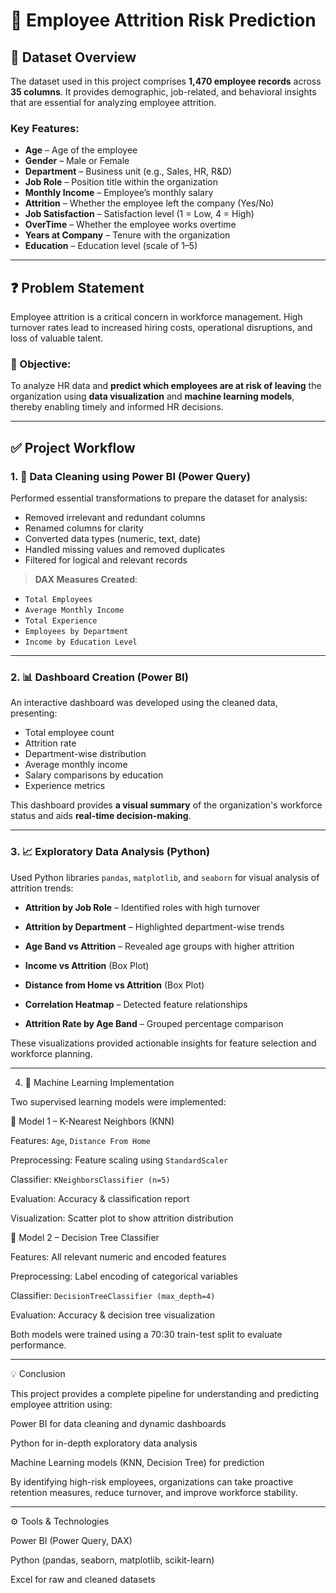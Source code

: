 

# 🧠 Employee Attrition Risk Prediction

## 📁 Dataset Overview

The dataset used in this project comprises **1,470 employee records** across **35 columns**. It provides demographic, job-related, and behavioral insights that are essential for analyzing employee attrition.

### Key Features:

* **Age** – Age of the employee
* **Gender** – Male or Female
* **Department** – Business unit (e.g., Sales, HR, R\&D)
* **Job Role** – Position title within the organization
* **Monthly Income** – Employee’s monthly salary
* **Attrition** – Whether the employee left the company (Yes/No)
* **Job Satisfaction** – Satisfaction level (1 = Low, 4 = High)
* **OverTime** – Whether the employee works overtime
* **Years at Company** – Tenure with the organization
* **Education** – Education level (scale of 1–5)

---

## ❓ Problem Statement

Employee attrition is a critical concern in workforce management. High turnover rates lead to increased hiring costs, operational disruptions, and loss of valuable talent.

### 🎯 Objective:

To analyze HR data and **predict which employees are at risk of leaving** the organization using **data visualization** and **machine learning models**, thereby enabling timely and informed HR decisions.

---

## ✅ Project Workflow

### 1. 🧹 Data Cleaning using Power BI (Power Query)

Performed essential transformations to prepare the dataset for analysis:

* Removed irrelevant and redundant columns
* Renamed columns for clarity
* Converted data types (numeric, text, date)
* Handled missing values and removed duplicates
* Filtered for logical and relevant records

> **DAX Measures Created**:

* `Total Employees`
* `Average Monthly Income`
* `Total Experience`
* `Employees by Department`
* `Income by Education Level`

---

### 2. 📊 Dashboard Creation (Power BI)

An interactive dashboard was developed using the cleaned data, presenting:

* Total employee count
* Attrition rate
* Department-wise distribution
* Average monthly income
* Salary comparisons by education
* Experience metrics

This dashboard provides **a visual summary** of the organization's workforce status and aids **real-time decision-making**.

---

### 3. 📈 Exploratory Data Analysis (Python)

Used Python libraries `pandas`, `matplotlib`, and `seaborn` for visual analysis of attrition trends:

* **Attrition by Job Role** – Identified roles with high turnover
* **Attrition by Department** – Highlighted department-wise trends
* **Age Band vs Attrition** – Revealed age groups with higher attrition
* **Income vs Attrition** (Box Plot)
* **Distance from Home vs Attrition** (Box Plot)
* **Correlation Heatmap** – Detected feature relationships
  
* **Attrition Rate by Age Band** – Grouped percentage comparison

These visualizations provided actionable insights for feature selection and workforce planning.

---

4. 🤖 Machine Learning Implementation

Two supervised learning models were implemented:

🔹 Model 1 – K-Nearest Neighbors (KNN)

 Features: `Age`, `Distance From Home`
 
 Preprocessing: Feature scaling using `StandardScaler`
 
Classifier: `KNeighborsClassifier (n=5)`

Evaluation: Accuracy & classification report

Visualization: Scatter plot to show attrition distribution

 🔹 Model 2 – Decision Tree Classifier

  Features: All relevant numeric and encoded features

  Preprocessing: Label encoding of categorical variables
  
  Classifier: `DecisionTreeClassifier (max_depth=4)`
 
  Evaluation: Accuracy & decision tree visualization

Both models were trained using a 70:30 train-test split to evaluate performance.

---

💡 Conclusion

This project provides a complete pipeline for understanding and predicting employee attrition using:

  Power BI for data cleaning and dynamic dashboards
  
  Python for in-depth exploratory data analysis
  
  Machine Learning models (KNN, Decision Tree) for prediction

By identifying high-risk employees, organizations can take proactive retention measures, reduce turnover, and improve workforce stability.

---

 ⚙️ Tools & Technologies

  Power BI (Power Query, DAX)
  
  Python (pandas, seaborn, matplotlib, scikit-learn)
  
  Excel for raw and cleaned datasets


